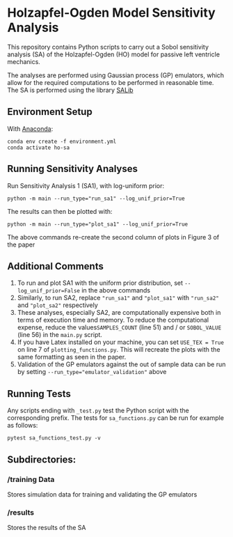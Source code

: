 # Holzapfel-Ogden Model Sensitivity Analysis

This repository contains Python scripts to carry out a Sobol sensitivity analysis (SA) of the Holzapfel-Ogden (HO) model for passive left ventricle mechanics.

The analyses are performed using Gaussian process (GP) emulators, which allow for the required computations to be performed in reasonable time. The SA is performed using the library [SALib](https://github.com/SALib/SALib)

## Environment Setup

With [Anaconda](https://www.anaconda.com/download/):

```
conda env create -f environment.yml
conda activate ho-sa
```

## Running Sensitivity Analyses

Run Sensitivity Analysis 1 (SA1), with log-uniform prior:

```
python -m main --run_type="run_sa1" --log_unif_prior=True
```
The results can then be plotted with:
```
python -m main --run_type="plot_sa1" --log_unif_prior=True
```
The above commands re-create the second column of plots in Figure 3 of the paper

## Additional Comments

1. To run and plot SA1 with the uniform prior distribution, set ``--log_unif_prior=False`` in the above commands
2. Similarly, to run SA2, replace ``"run_sa1"`` and ``"plot_sa1"`` with ``"run_sa2"`` and ``"plot_sa2"``  respectively
3. These analyses, especially SA2, are computationally expensive both in terms of execution time and memory. To reduce the computational expense, reduce the values``SAMPLES_COUNT`` (line 51)  and / or ``SOBOL_VALUE`` (line 56) in the ``main.py`` script.
4. If you have Latex installed on your machine, you can set ``USE_TEX = True`` on line 7 of ``plotting_functions.py``. This will recreate the plots with the same formatting as seen in the paper.
5. Validation of the GP emulators against the out of sample data can be run by setting ``--run_type="emulator_validation"`` above

## Running Tests

Any scripts ending with ```_test.py``` test the Python script with the corresponding prefix. The tests for ```sa_functions.py``` can be run for example as follows:
 ```
pytest sa_functions_test.py -v
```

## Subdirectories:

### /training Data

Stores simulation data for training and validating the GP emulators

### /results
Stores the results of the SA

